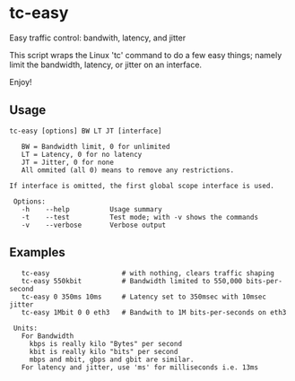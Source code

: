 # tc-easy
Easy traffic control: bandwith, latency, and jitter

This script wraps the Linux 'tc' command to do a few easy things;
namely limit the bandwidth, latency, or jitter on an interface.

Enjoy!

## Usage

    tc-easy [options] BW LT JT [interface]

       BW = Bandwidth limit, 0 for unlimited
       LT = Latency, 0 for no latency
       JT = Jitter, 0 for none
       All ommited (all 0) means to remove any restrictions.

    If interface is omitted, the first global scope interface is used.

     Options:
       -h    --help          Usage summary
       -t    --test          Test mode; with -v shows the commands
       -v    --verbose       Verbose output

## Examples
       tc-easy                  # with nothing, clears traffic shaping
       tc-easy 550kbit          # Bandwidth limited to 550,000 bits-per-second
       tc-easy 0 350ms 10ms     # Latency set to 350msec with 10msec jitter
       tc-easy 1Mbit 0 0 eth3   # Bandwith to 1M bits-per-seconds on eth3

     Units:
       For Bandwidth
         kbps is really kilo "Bytes" per second
         kbit is really kilo "bits" per second
         mbps and mbit, gbps and gbit are similar.
       For latency and jitter, use 'ms' for milliseconds i.e. 13ms
